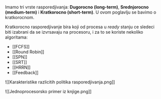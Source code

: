 
Imamo tri vrste rasporedjivanja: **Dugorocno (long-term)**, **Srednjorocno (medium-term)** i **Kratkorocno (short-term)**. U ovom poglavlju se bavimo o kratkorocnom.

Kratkorocno rasporedjivanje bira koji od procesa u *ready* stanju ce sledeci biti izabrani da se izvrsavaju na procesoru, i za to se koriste nekoliko algoritama:

- [[FCFS]]
- [[Round Robin]]
- [[SPN]]
- [[SRT]]
- [[HRRN]]
- [[Feedback]]

![[Karakteristike razlicitih politika rasporedjivanja.png]]

![[Jednoprocesorsko primer iz knjige.png]]